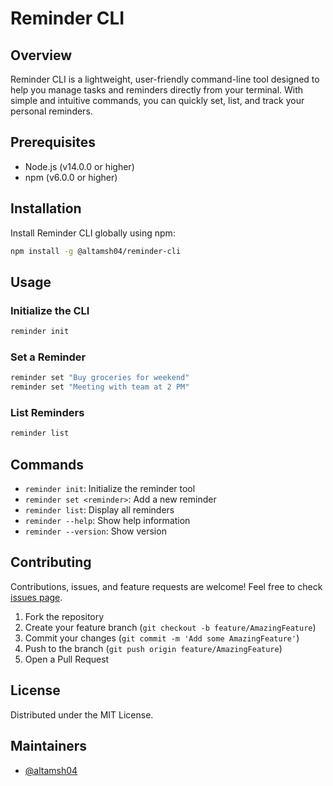 # Reminder CLI

## Overview

Reminder CLI is a lightweight, user-friendly command-line tool designed to help you manage tasks and reminders directly from your terminal. With simple and intuitive commands, you can quickly set, list, and track your personal reminders.

## Prerequisites

- Node.js (v14.0.0 or higher)
- npm (v6.0.0 or higher)

## Installation

Install Reminder CLI globally using npm:

```bash
npm install -g @altamsh04/reminder-cli
```

## Usage

### Initialize the CLI

```bash
reminder init
```

### Set a Reminder

```bash
reminder set "Buy groceries for weekend"
reminder set "Meeting with team at 2 PM"
```

### List Reminders

```bash
reminder list
```

## Commands

- `reminder init`: Initialize the reminder tool
- `reminder set <reminder>`: Add a new reminder
- `reminder list`: Display all reminders
- `reminder --help`: Show help information
- `reminder --version`: Show version

## Contributing

Contributions, issues, and feature requests are welcome! Feel free to check [issues page](https://github.com/altamsh04/reminder-cli/issues).

1. Fork the repository
2. Create your feature branch (`git checkout -b feature/AmazingFeature`)
3. Commit your changes (`git commit -m 'Add some AmazingFeature'`)
4. Push to the branch (`git push origin feature/AmazingFeature`)
5. Open a Pull Request

## License

Distributed under the MIT License.

## Maintainers

- [@altamsh04](https://github.com/altamsh04)
